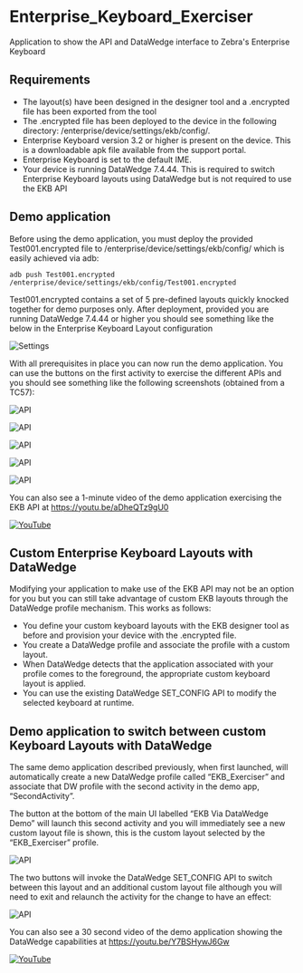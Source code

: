 # Enterprise_Keyboard_Exerciser
Application to show the API and DataWedge interface to Zebra's Enterprise Keyboard

## Requirements
- The layout(s) have been designed in the designer tool and a <filename>.encrypted file has been exported from the tool
- The <filename>.encrypted file has been deployed to the device in the following directory: /enterprise/device/settings/ekb/config/.
- Enterprise Keyboard version 3.2 or higher is present on the device.  This is a downloadable apk file available from the support portal.
- Enterprise Keyboard is set to the default IME.  
- Your device is running DataWedge 7.4.44.  This is required to switch Enterprise Keyboard layouts using DataWedge but is not required to use the EKB API

## Demo application
Before using the demo application, you must deploy the provided Test001.encrypted file to /enterprise/device/settings/ekb/config/ which is easily achieved via adb:

`adb push Test001.encrypted /enterprise/device/settings/ekb/config/Test001.encrypted`

Test001.encrypted contains a set of 5 pre-defined layouts quickly knocked together for demo purposes only.  After deployment, provided you are running DataWedge 7.4.44 or higher you should see something like the below in the Enterprise Keyboard Layout configuration

![Settings](https://raw.githubusercontent.com/darryncampbell/Enterprise_Keyboard_Exerciser/master/media/datawedge_layout_configuration.jpg?raw=true)

With all prerequisites in place you can now run the demo application.  You can use the buttons on the first activity to exercise the different APIs and you should see something like the following screenshots (obtained from a TC57):

![API](https://raw.githubusercontent.com/darryncampbell/Enterprise_Keyboard_Exerciser/master/media/ekb_api_1.jpg?raw=true)

![API](https://raw.githubusercontent.com/darryncampbell/Enterprise_Keyboard_Exerciser/master/media/ekb_api_2.jpg?raw=true)

![API](https://raw.githubusercontent.com/darryncampbell/Enterprise_Keyboard_Exerciser/master/media/ekb_api_3.jpg?raw=true)

![API](https://raw.githubusercontent.com/darryncampbell/Enterprise_Keyboard_Exerciser/master/media/ekb_api_4.jpg?raw=true)

![API](https://raw.githubusercontent.com/darryncampbell/Enterprise_Keyboard_Exerciser/master/media/ekb_api_5.jpg?raw=true)

You can also see a 1-minute video of the demo application exercising the EKB API at  https://youtu.be/aDheQTz9gU0

[![YouTube](https://img.youtube.com/vi/aDheQTz9gU0/0.jpg)](https://www.youtube.com/watch?v=aDheQTz9gU0)

## Custom Enterprise Keyboard Layouts with DataWedge

Modifying your application to make use of the EKB API may not be an option for you but you can still take advantage of custom EKB layouts through the DataWedge profile mechanism.
This works as follows:

- You define your custom keyboard layouts with the EKB designer tool as before and provision your device with the .encrypted file.
- You create a DataWedge profile and associate the profile with a custom layout.
- When DataWedge detects that the application associated with your profile comes to the foreground, the appropriate custom keyboard layout is applied.
- You can use the existing DataWedge SET_CONFIG API to modify the selected keyboard at runtime.

## Demo application to switch between custom Keyboard Layouts with DataWedge

The same demo application described previously, when first launched, will automatically create a new DataWedge profile called “EKB_Exerciser” and associate that DW profile with the second activity in the demo app, “SecondActivity”.

The button at the bottom of the main UI labelled “EKB Via DataWedge Demo” will launch this second activity and you will immediately see a new custom layout file is shown, this is the custom layout selected by the “EKB_Exerciser” profile.

![API](https://raw.githubusercontent.com/darryncampbell/Enterprise_Keyboard_Exerciser/master/media/dw_api_1.jpg?raw=true)

The two buttons will invoke the DataWedge SET_CONFIG API to switch between this layout and an additional custom layout file although you will need to exit and relaunch the activity for the change to have an effect:

![API](https://raw.githubusercontent.com/darryncampbell/Enterprise_Keyboard_Exerciser/master/media/dw_api_2.jpg?raw=true)

You can also see a 30 second video of the demo application showing the DataWedge capabilities at https://youtu.be/Y7BSHywJ6Gw 

[![YouTube](https://img.youtube.com/vi/Y7BSHywJ6Gw/0.jpg)](https://www.youtube.com/watch?v=Y7BSHywJ6Gw)

